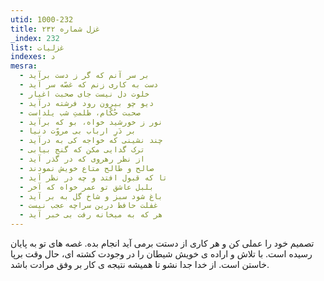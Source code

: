 ```yaml
---
utid: 1000-232
title: غزل شماره ۲۳۲
_index: 232
list: غزلیات
indexes: د
mesra:
  - بر سر آنم که گر ز دست برآید
  - دست به کاری زنم که غصّه سر آید
  - خلوت دل نیست جای صحبت اغیار
  - دیو چو بیرون رود فرشته درآید
  - صحبت حُکّام، ظلمتِ شب یلداست
  - نور ز خورشید خواه، بو که برآید
  - بر دَرِ ارباب بی مروّت دنیا
  - چند نشینی که خواجه کی به درآید
  - ترک گدایی مکن که گنج بیابی
  - از نظر رهروی که در گذر آید
  - صالح و طالح متاع خویش نمودند
  - تا که قبول افتد و چه در نظر آید
  - بلبل عاشق تو عمر خواه که آخر
  - باغ شود سبز و شاخ گل به بر آید
  - غفلت حافظ درین سراچه عجب نیست
  - هر که به میخانه رفت بی خبر آید
---
```

تصمیم خود را عملی کن و هر کاری از دستت برمی آید انجام بده. غصه های تو به پایان رسیده است. با تلاش و اراده ی خویش شیطان را در وجودت کشته ای، حال وقت برپا خاستن است. از خدا جدا نشو تا همیشه نتیجه ی کار بر وفق مرادت باشد.
